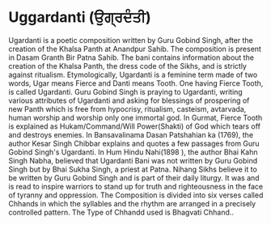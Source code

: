 # Uggardanti (ਉਗ੍ਰਦੰਤੀ)

Ugardanti is a poetic composition written by Guru Gobind Singh, after the creation of the Khalsa Panth at Anandpur Sahib. The composition is present in Dasam Granth Bir Patna Sahib. The bani contains information about the creation of the Khalsa Panth, the dress code of the Sikhs, and is strictly against ritualism. Etymologically, Ugardanti is a feminine term made of two words, Ugar means Fierce and Danti means Tooth. One having Fierce Tooth, is called Ugardanti. Guru Gobind Singh is praying to Ugardanti, writing various attributes of Ugardanti and asking for blessings of prospering of new Panth which is free from hypocrisy, ritualism, casteism, avtarvada, human worship and worship only one immortal god. In Gurmat, Fierce Tooth is explained as Hukam/Command/Will Power(Shakti) of God which tears off and destroys enemies.  In Bansavalinama Dasan Patshahian ka (1769), the author Kesar Singh Chibbar explains and quotes a few passages from Guru Gobind Singh's Ugardanti. In Hum Hindu Nahi(1898 ), the author Bhai Kahn Singh Nabha, believed that Ugardanti Bani was not written by Guru Gobind Singh but by Bhai Sukha Singh, a priest at Patna. Nihang Sikhs believe it to be written by Guru Gobind Singh and is part of their daily liturgy. It was and is read to inspire warriors to stand up for truth and righteousness in the face of tyranny and oppression. The Composition is divided into six verses called Chhands in which the syllables and the rhythm are arranged in a precisely controlled pattern. The Type of Chhandd used is Bhagvati Chhand..